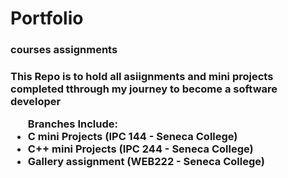 # Portfolio
<section><h3>courses assignments<h3>
  This Repo is to hold all asiignments and mini projects completed tthrough my journey to become a software developer
  <ul>
    Branches Include:
    <li>C mini Projects (IPC 144 - Seneca College)</li>
    <li>C++ mini Projects (IPC 244 - Seneca College)</li>
    <li>Gallery assignment (WEB222 - Seneca College)</li>
    
   </ul>
